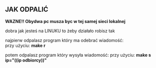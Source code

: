 ## JAK ODPALIĆ

**WAZNE!! Obydwa pc musza byc w tej samej sieci lokalnej**

dobra jak jesteś na LINUKU to żeby działało robisz tak

najpierw odpalasz program który ma odebrać wiadomość:  
przy użyciu: **make r**

potem odpalasz program który wysyła wiadomość:
przy użyciu: **make s ip="((ip odbiorcy))"**
